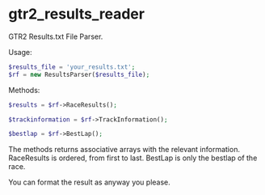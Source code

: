 # gtr2_results_reader
GTR2 Results.txt File Parser.

Usage:
```php
$results_file = 'your_results.txt';
$rf = new ResultsParser($results_file);
```

Methods:
```php
$results = $rf->RaceResults();
```

```php
$trackinformation = $rf->TrackInformation();
```

```php
$bestlap = $rf->BestLap();
```

The methods returns associative arrays with the relevant information. 
RaceResults is ordered, from first to last.
BestLap is only the bestlap of the race.

You can format the result as anyway you please.



